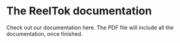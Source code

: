 # The ReelTok documentation

Check out our documentation here.
The PDF file will include all the documentation, once finished.
